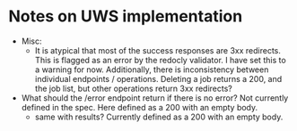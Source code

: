 # Notes on UWS implementation

- Misc:
  - It is atypical that most of the success responses are 3xx redirects. This is flagged as an error by the redocly validator. I have set this to a warning for now. Additionally, there is inconsistency between individual endpoints / operations. Deleting a job returns a 200, and the job list, but other operations return 3xx redirects?
- What should the /error endpoint return if there is no error? Not currently defined in the spec. Here defined as a 200 with an empty body.
  - same with results? Currently defined as a 200 with an empty body.